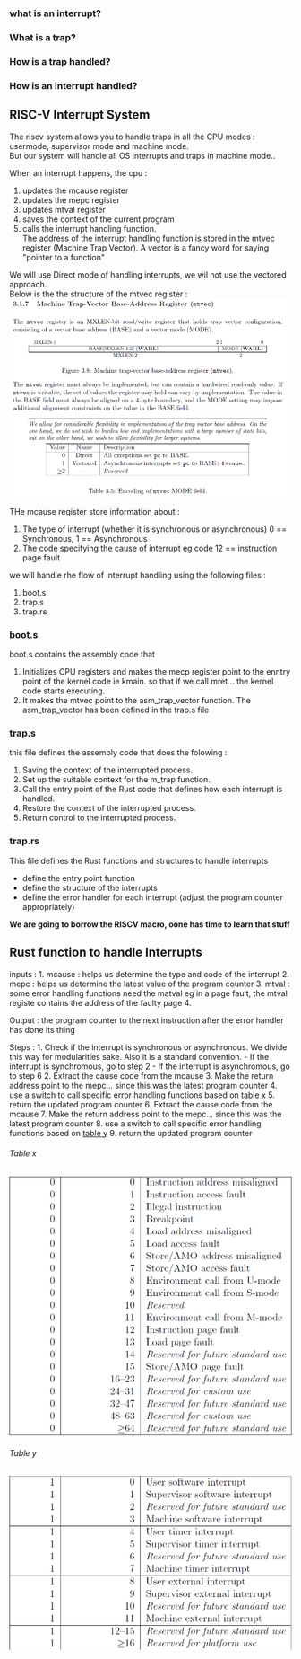 ### what is an interrupt?
### What is a trap?
### How is a trap handled?
### How is an interrupt handled?


## RISC-V Interrupt System
The riscv system allows you to handle traps in all the CPU modes : usermode, supervisor mode and machine mode.  
But our system will handle all OS interrupts and traps in machine mode..  

When an interrupt happens, the cpu : 
1. updates the mcause register
2. updates the mepc register
3. updates mtval register 
4. saves the context of the current program 
5. calls the interrupt handling function.  
The address of the interrupt handling function is stored in the mtvec register (Machine Trap Vector). A vector is a fancy word for saying "pointer to a function"

We will use Direct mode of handling interrupts, we wil not use the vectored approach.  
Below is the the structure of the mtvec register :  
![mtvec register layout](../images/mtvec.png)

THe mcause register store information about :
1. The type of interrupt (whether it is synchronous or asynchronous)  0 == Synchronous, 1 == Asynchronous
2. The code specifying the cause of interrupt eg code 12 == instruction page fault

we will handle rhe flow of interrupt handling using the following files :
1. boot.s  
2. trap.s
3. trap.rs

### boot.s
boot.s contains the assembly code that 
1. Initializes CPU registers and makes the mecp register point to the enntry point of the kernel code ie kmain. so that if we call mret... the kernel code starts executing.
2. It makes the mtvec point to the asm_trap_vector function. The asm_trap_vector has been defined in the trap.s file

### trap.s
this file defines the assembly code that does the folowing :
1. Saving the context of the interrupted process.
2. Set up the suitable context for the m_trap function.
3. Call the entry point of the Rust code that defines how each interrupt is handled.
4. Restore the context of the interrupted process.
5. Return control to the interrupted process.

### trap.rs
This file defines the Rust functions and structures to handle interrupts  
- define the entry point function
- define the structure of the interrupts
- define the error handler for each interrupt (adjust the program counter appropriately)


**We are going to borrow the RISCV macro, oone has time to learn that stuff**




## Rust function to handle Interrupts
inputs : 
    1. mcause : helps us determine the type and code of the interrupt
    2. mepc   : helps us determine the latest value of the program counter
    3. mtval  : some error handling functions need the matval eg in a page fault, the mtval registe contains the address of the faulty page
    4. 

Output : the program counter to the next instruction after the error handler has done its thing

Steps :
    1. Check if the interrupt is synchronous or asynchronous. We divide this way for modularities sake. Also it is a standard convention.
        - If the interrupt is synchromous, go to step 2
        - If the interrupt is asynchromous, go to step 6
    2. Extract the cause code from the mcause
    3. Make the return address point to the mepc... since this was the latest program counter
    4. use a switch to call specific error handling functions based on [table x](#table-x)
    5. return the updated program counter
    6. Extract the cause code from the mcause
    7. Make the return address point to the mepc... since this was the latest program counter
    8. use a switch to call specific error handling functions based on [table y](#table-y)
    9. return the updated program counter

###### Table x
![](../images/mcause_synchronous_interrupts.png)

###### Table y
![](../images/mcause_asynchronous_interrupts.png)